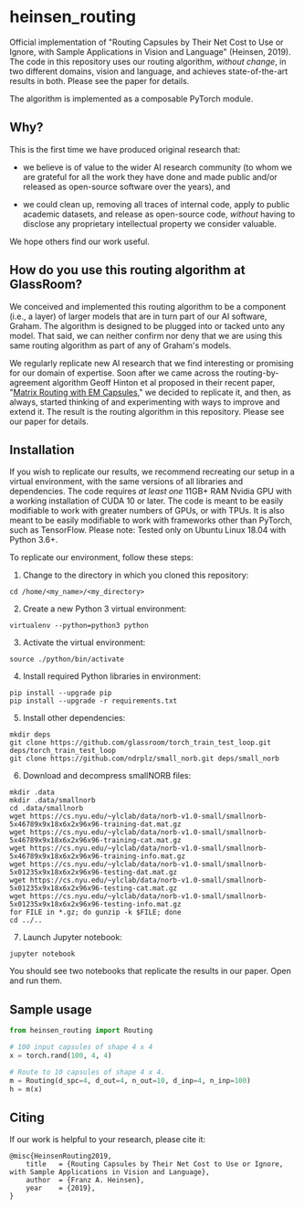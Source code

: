 # heinsen_routing

Official implementation of "Routing Capsules by Their Net Cost to Use or Ignore, with Sample Applications in Vision and Language" (Heinsen, 2019). The code in this repository uses our routing algorithm, _without change_, in two different domains, vision and language, and achieves state-of-the-art results in both. Please see the paper for details.

The algorithm is implemented as a composable PyTorch module.

## Why?

This is the first time we have produced original research that:

* we believe is of value to the wider AI research community (to whom we are grateful for all the work they have done and made public and/or released as open-source software over the years), and

* we could clean up, removing all traces of internal code, apply to public academic datasets, and release as open-source code, _without_ having to disclose any proprietary intellectual property we consider valuable.

We hope others find our work useful.

## How do you use this routing algorithm at GlassRoom?

We conceived and implemented this routing algorithm to be a component (i.e., a layer) of larger models that are in turn part of our AI software, Graham. The algorithm is designed to be plugged into or tacked unto any model. That said, we can neither confirm nor deny that we are using this same routing algorithm as part of any of Graham's models.

We regularly replicate new AI research that we find interesting or promising for our domain of expertise. Soon after we came across the routing-by-agreement algorithm Geoff Hinton et al proposed in their recent paper, "[Matrix Routing with EM Capsules](https://openreview.net/pdf?id=HJWLfGWRb)," we decided to replicate it, and then, as always, started thinking of and experimenting with ways to improve and extend it. The result is the routing algorithm in this repository. Please see our paper for details.

## Installation

If you wish to replicate our results, we recommend recreating our setup in a virtual environment, with the same versions of all libraries and dependencies. The code requires _at least one_ 11GB+ RAM Nvidia GPU with a working installation of CUDA 10 or later. The code is meant to be easily modifiable to work with greater numbers of GPUs, or with TPUs. It is also meant to be easily modifiable to work with frameworks other than PyTorch, such as TensorFlow. Please note: Tested only on Ubuntu Linux 18.04 with Python 3.6+.

To replicate our environment, follow these steps:

1. Change to the directory in which you cloned this repository:

```
cd /home/<my_name>/<my_directory>
```

2. Create a new Python 3 virtual environment:

```
virtualenv --python=python3 python
```

3. Activate the virtual environment:

```
source ./python/bin/activate
```

4. Install required Python libraries in environment:

```
pip install --upgrade pip
pip install --upgrade -r requirements.txt
```

5. Install other dependencies:

```
mkdir deps
git clone https://github.com/glassroom/torch_train_test_loop.git deps/torch_train_test_loop
git clone https://github.com/ndrplz/small_norb.git deps/small_norb
```

6. Download and decompress smallNORB files:

```
mkdir .data
mkdir .data/smallnorb
cd .data/smallnorb
wget https://cs.nyu.edu/~ylclab/data/norb-v1.0-small/smallnorb-5x46789x9x18x6x2x96x96-training-dat.mat.gz
wget https://cs.nyu.edu/~ylclab/data/norb-v1.0-small/smallnorb-5x46789x9x18x6x2x96x96-training-cat.mat.gz
wget https://cs.nyu.edu/~ylclab/data/norb-v1.0-small/smallnorb-5x46789x9x18x6x2x96x96-training-info.mat.gz
wget https://cs.nyu.edu/~ylclab/data/norb-v1.0-small/smallnorb-5x01235x9x18x6x2x96x96-testing-dat.mat.gz
wget https://cs.nyu.edu/~ylclab/data/norb-v1.0-small/smallnorb-5x01235x9x18x6x2x96x96-testing-cat.mat.gz
wget https://cs.nyu.edu/~ylclab/data/norb-v1.0-small/smallnorb-5x01235x9x18x6x2x96x96-testing-info.mat.gz
for FILE in *.gz; do gunzip -k $FILE; done
cd ../..
```

7. Launch Jupyter notebook:

`jupyter notebook`

You should see two notebooks that replicate the results in our paper. Open and run them.


## Sample usage

```python
from heinsen_routing import Routing

# 100 input capsules of shape 4 x 4
x = torch.rand(100, 4, 4)

# Route to 10 capsules of shape 4 x 4.
m = Routing(d_spc=4, d_out=4, n_out=10, d_inp=4, n_inp=100)
h = m(x)
```


## Citing

If our work is helpful to your research, please cite it:

```
@misc{HeinsenRouting2019,
    title	= {Routing Capsules by Their Net Cost to Use or Ignore, with Sample Applications in Vision and Language},
    author	= {Franz A. Heinsen},
    year	= {2019},
}
```
